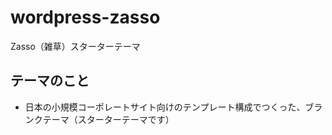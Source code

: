 # wordpress-zasso
Zasso（雑草）スターターテーマ

## テーマのこと
- 日本の小規模コーポレートサイト向けのテンプレート構成でつくった、ブランクテーマ（スターターテーマです）
